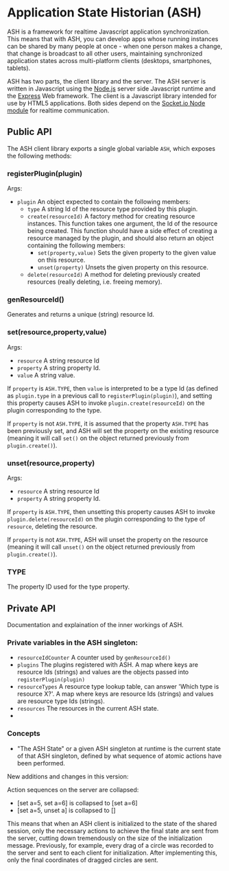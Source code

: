 # Application State Historian (ASH)

ASH is a framework for realtime Javascript application synchronization. This means that with ASH, you can develop apps whose running instances can be shared by many people at once - when one person makes a change, that change is broadcast to all other users, maintaining synchronized application states across multi-platform clients (desktops, smartphones, tablets).

ASH has two parts, the client library and the server. The ASH server is written in Javascript using the [Node.js](http://nodejs.org/) server side Javascript runtime and the [Express](http://expressjs.com/) Web framework. The client is a Javascript library intended for use by HTML5 applications. Both sides depend on the [Socket.io Node module](http://socket.io/ "Socket.io") for realtime communication.

## Public API
The ASH client library exports a single global variable `ASH`, which exposes the following methods:
### registerPlugin(plugin)
Args:
- `plugin` An object expected to contain the following members:
    - `type` A string Id of the resource type provided by this plugin.
    - `create(resourceId)` A factory method for creating resource instances. This function takes one argument, the Id of the resource being created. This function should have a side effect of creating a resource managed by the plugin, and should also return an object containing the following members:
        - `set(property,value)` Sets the given property to the given value on this resource.
        - `unset(property)` Unsets the given property on this resource.
    - `delete(resourceId)` A method for deleting previously created resources (really deleting, i.e. freeing memory).

### genResourceId()
Generates and returns a unique (string) resource Id.

### set(resource,property,value)
Args:
 - `resource` A string resource Id
 - `property` A string property Id.
 - `value` A string value.

If `property` is `ASH.TYPE`, then `value` is interpreted to be a type Id (as defined as `plugin.type` in a previous call to `registerPlugin(plugin)`), and setting this property causes ASH to invoke `plugin.create(resourceId)` on the plugin corresponding to the type.

If `property` is not `ASH.TYPE`, it is assumed that the property `ASH.TYPE` has been previously set, and ASH will set the property on the existing resource (meaning it will call `set()` on the object returned previously from `plugin.create()`).

### unset(resource,property)
Args:
 - `resource` A string resource Id
 - `property` A string property Id.

If `property` is `ASH.TYPE`, then unsetting this property causes ASH to invoke `plugin.delete(resourceId)` on the plugin corresponding to the type of `resource`, deleting the resource.

If `property` is not `ASH.TYPE`, ASH will unset the property on the resource (meaning it will call `unset()` on the object returned previously from `plugin.create()`).

### TYPE
The property ID used for the type property.

## Private API
Documentation and explaination of the inner workings of ASH.
### Private variables in the ASH singleton:
 - `resourceIdCounter` A counter used by `genResourceId()`
 - `plugins` The plugins registered with ASH. A map where keys are resource Ids (strings) and values are the objects passed into `registerPlugin(plugin)`
 - `resourceTypes` A resource type lookup table, can answer 'Which type is resource X?'. A map where keys are resource Ids (strings) and values are resource type Ids (strings).
 - `resources` The resources in the current ASH state.
 - 
### Concepts
 - "The ASH State" or a given ASH singleton at runtime is the current state of that ASH singleton, defined by what sequence of atomic actions have been performed.



New additions and changes in this version:

Action sequences on the server are collapsed:
 - [set a=5, set a=6] is collapsed to [set a=6]
 - [set a=5, unset a] is collapsed to []
 
 This means that when an ASH client is initialized to the state of the shared session, only the necessary actions to achieve the final state are sent from the server, cutting down tremendously on the size of the initialization message. Previously, for example, every drag of a circle was recorded to the server and sent to each client for initialization. After implementing this, only the final coordinates of dragged circles are sent.
